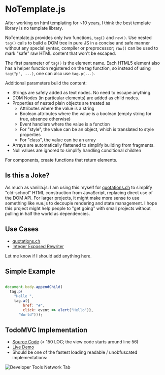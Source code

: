 # NoTemplate.js

After working on html templating for ~10 years, I think the best template library is no template library.

NoTemplate.js provides only two functions, `tag()` and `raw()`. Use nested `tag()` calls to build a DOM tree in pure JS in a concise and safe manner without any special syntax, compiler or preprocessor; `raw()` can be used to mark "safe" raw HTML content that won't be escaped.

The first parameter of `tag()` is the element name. Each HTML5 element also has a helper function registered on the tag function, so instead of using `tag("p", ...)`, one can also use `tag.p(...)`.

Additional parameters build the content:

- Strings are safely added as text nodes. No need to escape anything.
- DOM Nodes (in particular elements) are added as child nodes.
- Properties of nested plain objects are treated as
  - Attributes where the value is a string
  - Boolean attributes where the value is a boolean (empty string for true, absence otherwise)
  - Event handlers where the value is a function
  - For "style", the value can be an object, which is translated to style properties
  - For "class", the value can be an array
- Arrays are automatically flattened to simplify building from fragments.
- Null values are ignored to simplify handling conditional children

For components, create functions that return elements.



## Is this a Joke?

As much as vanilla.js: I am using this myself for [quotations.ch](https://quotations.ch/quotations) to simplify "old-school" HTML 
construction from JavaScript, replacing direct use of the DOM API. For larger projects, it might make more sense to use something
like vue.js to decouple rendering and state management. I hope this project might help people to "get going" with small projects without
pulling in half the world as dependencies.

## Use Cases

 - [quotations.ch](https://quotations.ch/quotations)
 - [Integer Exposed Rewriter](https://blog.zanstra.com/ict/2023/05/03/integer-exposed-rewrite.html)

Let me know if I should add anything here.

## Simple Example

```javascript

document.body.appendChild(
  tag.p(
    "Hello ",
    tag.a({
        href: "#",
        click: event => alert("Hello")},
      "World")));
```

## TodoMVC Implementation

- [Source Code](https://github.com/stefanhaustein/notemplate/blob/master/demo/todomvc/js/app.js) (< 150 LOC; the view code starts around line 56)
- [Live Demo](https://stefanhaustein.github.io/notemplate/demo/todomvc) 
- Should be one of the fastest loading readable / unobfuscated implementations: 

![Developer Tools Network Tab](https://user-images.githubusercontent.com/4282319/70658877-2b2c0f00-1c5f-11ea-87de-ab948f09b10f.png)
